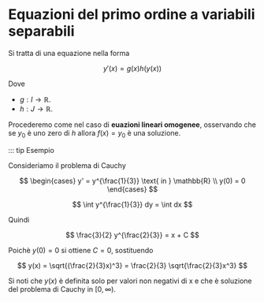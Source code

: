 # Equazioni del primo ordine a variabili separabili

Si tratta di una equazione nella forma

$$
y'(x) = g(x)h(y(x))
$$

Dove

- $g : I \to \mathbb{R}$.
- $h : J \to \mathbb{R}$.

Procederemo come nel caso di **euazioni lineari omogenee**, osservando che se $y_0$ è uno zero di $h$ allora $f(x) = y_0$ è una soluzione.

::: tip Esempio

Consideriamo il problema di Cauchy

$$
\begin{cases}
y' = y^{\frac{1}{3}} \text{ in } \mathbb{R} \\
y(0) = 0
\end{cases}
$$

$$
\int y^{\frac{1}{3}} dy = \int dx
$$

Quindi

$$
\frac{3}{2} y^{\frac{2}{3}} = x + C
$$

Poichè $y(0) = 0$ si ottiene $C = 0$, sostituendo

$$
y(x) = \sqrt{(\frac{2}{3}x)^3} = \frac{2}{3} \sqrt{\frac{2}{3}x^3}
$$

Si noti che $y(x)$ è definita solo per valori non negativi di x e che è soluzione del problema di Cauchy in $[0, \infty)$.
